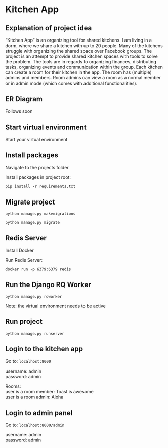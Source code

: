 # Kitchen App

## Explanation of project idea

“Kitchen App” is an organizing tool for shared kitchens. I am living in a dorm, where we share a kitchen with up to 20 people. Many of the kitchens struggle with organizing the shared space over Facebook groups. 
The project is an attempt to provide shared kitchen spaces with tools to solve the problem. The tools are in regards to organizing finances, distributing tasks, organizing events and communication within the group.
Each kitchen can create a room for their kitchen in the app. The room has (multiple) admins and members. Room admins can view a room as a normal member or in admin mode (which comes with additional functionalities).

## ER Diagram

Follows soon

## Start virtual environment

Start your virtual environment 

## Install packages

Navigate to the projects folder

Install packages in project root:

`pip install -r requirements.txt`

## Migrate project

`python manage.py makemigrations`

`python manage.py migrate`

## Redis Server

Install Docker

Run Redis Server:

`docker run -p 6379:6379 redis`

## Run the Django RQ Worker

`python manage.py rqworker`

Note: the virtual environment needs to be active

## Run project

`python manage.py runserver`

## Login to the kitchen app

Go to: `localhost:8000`

username: admin <br />
password: admin

Rooms: <br />
user is a room member: Toast is awesome <br />
user is a room admin: Aloha

## Login to admin panel

Go to: `localhost:8000/admin`

username: admin <br />
password: admin
